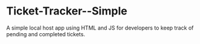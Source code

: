# Ticket-Tracker--Simple
A simple local host app using HTML and JS for developers to keep track of pending and completed tickets. 
